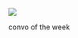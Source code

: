 ![](https://media.discordapp.net/attachments/965446004755275826/1263981911814967450/Screenshot_2024-07-19_212051.png?ex=669c3663&is=669ae4e3&hm=49bc3aa9ccbed52e7c35561d8444bf9c8c5ddca65d1736ef7400ccc23eb03159&=&format=webp&quality=lossless)

convo of the week
